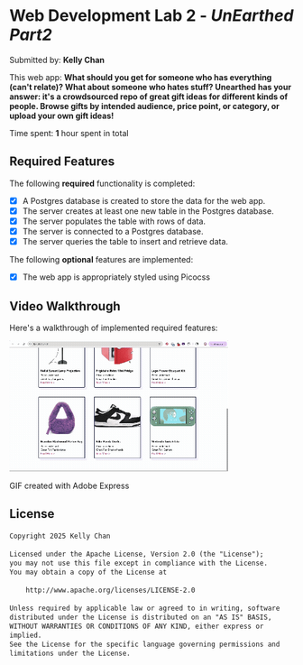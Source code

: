 # Web Development Lab 2 - *UnEarthed Part2*

Submitted by: **Kelly Chan**

This web app: **What should you get for someone who has everything (can't relate)? What about someone who hates stuff? Unearthed has your answer: it's a crowdsourced repo of great gift ideas for different kinds of people. Browse gifts by intended audience, price point, or category, or upload your own gift ideas!**

Time spent: **1** hour spent in total

## Required Features

The following **required** functionality is completed:

- [X] A Postgres database is created to store the data for the web app.
- [X] The server creates at least one new table in the Postgres database.
- [X] The server populates the table with rows of data.
- [X] The server is connected to a Postgres database.
- [X] The server queries the table to insert and retrieve data.

The following **optional** features are implemented:

- [X] The web app is appropriately styled using Picocss

## Video Walkthrough

Here's a walkthrough of implemented required features:

<img src='walkthrough.gif' title='Video Walkthrough' width='' alt='Video Walkthrough' />

GIF created with Adobe Express  

## License

    Copyright 2025 Kelly Chan

    Licensed under the Apache License, Version 2.0 (the "License");
    you may not use this file except in compliance with the License.
    You may obtain a copy of the License at

        http://www.apache.org/licenses/LICENSE-2.0

    Unless required by applicable law or agreed to in writing, software
    distributed under the License is distributed on an "AS IS" BASIS,
    WITHOUT WARRANTIES OR CONDITIONS OF ANY KIND, either express or implied.
    See the License for the specific language governing permissions and
    limitations under the License.
